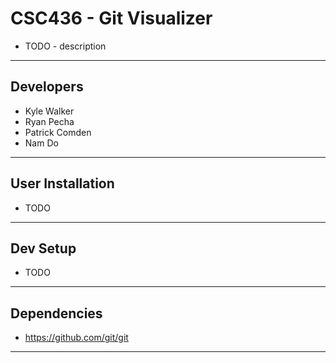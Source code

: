 # CSC436 - Git Visualizer

* TODO - description

---

## Developers
* Kyle Walker
* Ryan Pecha
* Patrick Comden
* Nam Do

---

## User Installation
* TODO

---

## Dev Setup
* TODO

---

## Dependencies
* https://github.com/git/git

---
